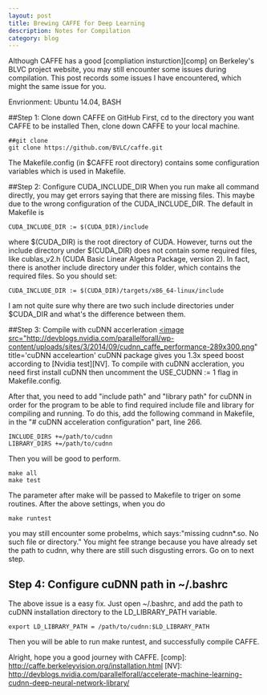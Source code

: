 ```yaml
---
layout: post
title: Brewing CAFFE for Deep Learning
description: Notes for Compilation
category: blog
---
```

Although CAFFE has a good [compliation insturction][comp] on Berkeley's BLVC project website, you may still encounter some issues during compilation. This post records some issues I have encountered, which might the same issue for you. 

Envrionment: Ubuntu 14.04, BASH

##Step 1: Clone down CAFFE on GitHub
First, cd to the directory you want CAFFE to be installed
Then, clone down CAFFE to your local machine. 

    ##git clone
    git clone https://github.com/BVLC/caffe.git
The Makefile.config (in $CAFFE root directory) contains some configuration variables which is used in Makefile. 

##Step 2: Configure CUDA_INCLUDE_DIR
When you run make all command directly, you may get errors saying that there are missing files. This maybe due to the wrong configuration of the CUDA_INCLUDE_DIR.
The default in Makefile is 

    CUDA_INCLUDE_DIR := $(CUDA_DIR)/include
where $(CUDA_DIR) is the root directory of CUDA. 
However, turns out the include directory under $(CUDA_DIR) does not contain some required files, like cublas_v2.h (CUDA Basic Linear Algebra Package, version 2). In fact, there is another include directory under this folder, which contains the required files. So you should set:

    CUDA_INCLUDE_DIR := $(CUDA_DIR)/targets/x86_64-linux/include
I am not quite sure why there are two such include directories under $CUDA_DIR and what's the difference between them.

##Step 3: Compile with cuDNN accerleration
<a href="http://devblogs.nvidia.com/parallelforall/accelerate-machine-learning-cudnn-deep-neural-network-library/"> 
<image src="http://devblogs.nvidia.com/parallelforall/wp-content/uploads/sites/3/2014/09/cudnn_caffe_performance-289x300.png" title='cuDNN acceleartion' </image></a>
cuDNN package gives you 1.3x speed boost according to [Nvidia test][NV]. 
To compile with cuDNN accleration, you need first install cuDNN then uncomment the USE_CUDNN := 1 flag in Makefile.config.

After that, you need to add "include path" and "library path" for cuDNN in order for the program to be able to find required include file and library for compiling and running. To do this, add the following command in Makefile, in the "# cuDNN acceleration configuration" part, line 266. 

    INCLUDE_DIRS +=/path/to/cudnn
    LIBRARY_DIRS +=/path/to/cudnn

Then you will be good to perform.

    make all
    make test
The parameter after make will be passed to Makefile to triger on some routines.
After the above settings, when you do

    make runtest
you may still encounter some probelms, which says:"missing cudnn*.so. No such file or directory." You might fee strange because you have already set the path to cudnn, why there are still such disgusting errors. Go on to next step. 

## Step 4: Configure cuDNN path in ~/.bashrc
The above issue is a easy fix. Just open ~/.bashrc, and add the path to cuDNN installation directory to the LD_LIBRARY_PATH variable. 

    export LD_LIBRARY_PATH = /path/to/cudnn:$LD_LIBRARY_PATH
Then you will be able to run make runtest, and successfully compile CAFFE.

Alright, hope you a good journey with CAFFE. 
[comp]: http://caffe.berkeleyvision.org/installation.html
[NV]: http://devblogs.nvidia.com/parallelforall/accelerate-machine-learning-cudnn-deep-neural-network-library/
